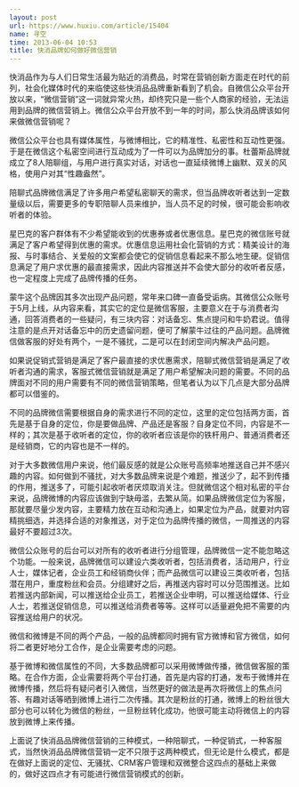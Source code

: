 ```yaml
---
layout: post
url: https://www.huxiu.com/article/15404
name: 寻空
time: 2013-06-04 10:53
title: 快消品牌如何做好微信营销
---
```

快消品作为与人们日常生活最为贴近的消费品，时常在营销创新方面走在时代的前列，社会化媒体时代的来临使这些快消品品牌重新看到了机会。自微信公众平台开放以来，“微信营销”这一词就异常火热，却终究只是一些个人商家的经验，无法运用到品牌的微信营销上。微信公众平台开放不到一年的时间，那么快消品牌该如何来做微信营销呢？

微信公众平台也具有媒体属性，与微博相比，它的精准性、私密性和互动性更强。于是在微信这个私密空间进行互动成为了一件可以为品牌加分的事。杜蕾斯品牌就成立了8人陪聊组，与用户进行真实对话，对话也一直延续微博上幽默、双关的风格，使用户对其“性趣盎然”。

陪聊式品牌微信满足了许多用户希望私密聊天的需求，但当品牌收听者达到一定数量级以后，需要更多的专职陪聊人员来维护，当人员不足的时候，很可能会影响收听者的体验。

星巴克的客户群体有不少希望能收到的优惠券或者优惠信息。星巴克的微信账号就满足了客户希望得到优惠的需求。优惠信息运用社会化营销的方式：精美设计的海报、与时事结合、关爱般的文案都会使它的促销信息看起来不那么地生硬。促销信息满足了用户求优惠的最直接需求，因此内容推送并不会使大部分的收听者反感，也一定程度上完成了品牌传播的任务。

蒙牛这个品牌因其多次出现产品问题，常年来口碑一直备受诟病。其微信公众账号于5月上线，从内容来看，其实它的定位是微信客服，主要意义在于与消费者沟通，回答消费者的一些疑问，有三块内容：对话备忘、焦点提问和牛奶君说。值得注意的是点开对话备忘中的历史遗留问题，便可了解蒙牛过往的产品问题。品牌微信做客服的好处有两个，一是不骚扰，二是可以在封闭空间内解决产品问题。

如果说促销式营销是满足了客户最直接的求优惠需求，陪聊式微信营销是满足了收听者沟通的需求，客服式微信营销就是满足了用户希望解决问题的需要。不同的品牌面对不同的用户需要有不同的微信营销策略，但笔者认为以下几点是大部分品牌都可以借鉴的。

不同的品牌微信需要根据自身的需求进行不同的定位，这里的定位包括两方面，首先是基于自身的定位，你是要做品牌、产品还是客服？自身定位不同，内容是不一样的；其次是基于收听者的定位，你的收听者应该是你的铁杆用户、普通消费者还是经销商，它的内容也是不一样的。

对于大多数微信用户来说，他们最反感的就是公众账号高频率地推送自己并不感兴趣的内容。如何做到不骚扰，对大多数品牌来说是个难题，推送少了，起不到传播的作用，推送多了，可能引起收听者厌烦取消关注。但就微信这个相对私密的平台来说，品牌微博的内容应该做到宁缺毋滥，去繁从简。如果品牌微信定位为客服，那就要尽量少发内容，主要精力放在互动和沟通上，如果定位为产品，就要对内容精挑细选，并选择合适的对象推送，对于定位为品牌传播的微信，一周推送的内容最好不要超过3次。

微信公众账号的后台可以对所有的收听者进行分组管理，品牌微信一定不能忽略这个功能。一般来说，品牌微信可以建设六类收听者，包括消费者，活动用户，行业人士，媒体记者，企业员工和经销商伙伴；而产品微信可以建设三类收听者，包括潜在用户，重度粉丝和会员。分组建好之后，再推送内容时可以分范围推送。比如若推送内部新闻，可以推送给企业员工，若推送企业申明，可以推送给媒体、行业人士，若推送促销信息，可以推送给消费者等等。这样可以适量避免把不需要的内容推送给用户的状况。

微信和微博是不同的两个产品，一般的品牌都同时拥有官方微博和官方微信，如何将二者更好地分工合作，是企业需要考虑的问题。

基于微博和微信属性的不同，大多数品牌都可以采用微博做传播，微信做客服的策略。在合作方面，企业需要将两个平台打通，首先是内容的打通，发布于微博并在微博传播，然后将有疑问者引入微信，当然更好的做法是再次将微信上的焦点问答、有趣对话等晒到微博上进行二次传播。其次是粉丝的打通，微博上的粉丝很大部分也可以转化为微信的粉丝，一旦粉丝转化成功，他很可能主动将微信上的内容放到微博上来传播。

上面说了快消品品牌微信营销的三种模式，一种陪聊式，一种促销式，一种客服式，当然快消品品牌微信营销一定不只限于这两种模式，但无论是什么模式，都是在做好上面说的定位、无骚扰、CRM客户管理和双微整合这四点的基础上来做的，做好这四点才有可能进行微信营销模式的创新。

